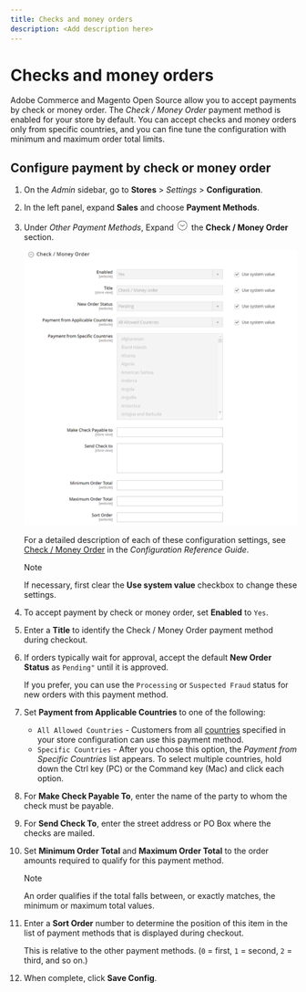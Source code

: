 ```yaml
---
title: Checks and money orders
description: <Add description here>
---
```

# Checks and money orders

Adobe Commerce and Magento Open Source allow you to accept payments by check or money order. The _Check / Money Order_ payment method is enabled for your store by default. You can accept checks and money orders only from specific countries, and you can fine tune the configuration with minimum and maximum order total limits.

## Configure payment by check or money order

1. On the _Admin_ sidebar, go to **Stores** > _Settings_ > **Configuration**.

1. In the left panel, expand **Sales** and choose **Payment Methods**.

1. Under _Other Payment Methods_, Expand ![Expansion selector](../assets/icon-display-expand.png) the **Check / Money Order** section.

   ![Check / Money Order](../configuration-reference/sales/assets/payment-methods-check-money-order.png)<!-- zoom -->

   For a detailed description of each of these configuration settings, see [Check / Money Order](https://docs.magento.com/user-guide/configuration/sales/payment-methods.html#check--money-order) in the _Configuration Reference Guide_.

   >[!NOTE]
   >
   >If necessary, first clear the **Use system value** checkbox to change these settings.

1. To accept payment by check or money order, set **Enabled** to `Yes`.

1. Enter a **Title** to identify the Check / Money Order payment method during checkout.

1. If orders typically wait for approval, accept the default **New Order Status** as `Pending"` until it is approved.

   If you prefer, you can use the `Processing` or `Suspected Fraud` status for new orders with this payment method.

1. Set **Payment from Applicable Countries** to one of the following:

   - `All Allowed Countries` - Customers from all [countries](../getting-started/store-details.md#country-options) specified in your store configuration can use this payment method.
   - `Specific Countries` - After you choose this option, the _Payment from Specific Countries_ list appears. To select multiple countries, hold down the Ctrl key (PC) or the Command key (Mac) and click each option.

1. For **Make Check Payable To**, enter the name of the party to whom the check must be payable.

1. For **Send Check To**, enter the street address or PO Box where the checks are mailed.

1. Set **Minimum Order Total** and **Maximum Order Total** to the order amounts required to qualify for this payment method.

   >[!NOTE]
   >
   >An order qualifies if the total falls between, or exactly matches, the minimum or maximum total values.

1. Enter a **Sort Order** number to determine the position of this item in the list of payment methods that is displayed during checkout.

   This is relative to the other payment methods. (`0` = first, `1` = second, `2` = third, and so on.)

1. When complete, click **Save Config**.
